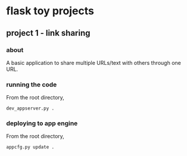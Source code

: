 # flask toy projects

## project 1 - link sharing

### about
A basic application to share multiple URLs/text with others through one URL.

### running the code
From the root directory,

`dev_appserver.py .` 

### deploying to app engine
From the root directory,

`appcfg.py update .`
